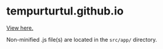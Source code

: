 # tempurturtul.github.io

[View here.](http://tempurturtul.github.io/)

Non-minified .js file(s) are located in the `src/app/` directory.
